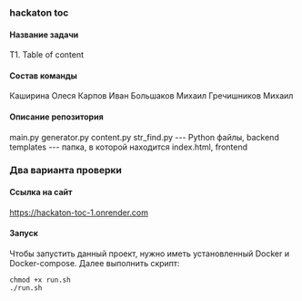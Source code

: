 ### hackaton toc
#### Название задачи
T1. Table of content
#### Состав команды
Каширина Олеся
Карпов Иван
Большаков Михаил
Гречишников Михаил
#### Описание репозитория
main.py generator.py content.py str_find.py --- Python файлы, backend
templates --- папка, в которой находится index.html, frontend


### Два варианта проверки
#### Ссылка на сайт
https://hackaton-toc-1.onrender.com

#### Запуск
Чтобы запустить данный проект, нужно иметь установленный Docker и Docker-compose.
Далее выполнить скрипт:
```
chmod +x run.sh
./run.sh
```